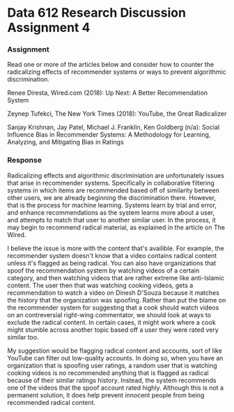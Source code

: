Data 612 Research Discussion Assignment 4
================

### Assignment

Read one or more of the articles below and consider how to counter the radicalizing effects of recommender systems or ways to prevent algorithmic discrimination.

Renee Diresta, Wired.com (2018): Up Next: A Better Recommendation System

Zeynep Tufekci, The New York Times (2018): YouTube, the Great Radicalizer

Sanjay Krishnan, Jay Patel, Michael J. Franklin, Ken Goldberg (n/a): Social Influence Bias in Recommender Systems: A Methodology for Learning, Analyzing, and Mitigating Bias in Ratings

### Response

Radicalizing effects and algorithmic discriminiation are unfortunately issues that arise in recommender systems. Specifically in collaborative filtering systems in which items are recommended based off of similarity between other users, we are already beginning the discrimination there. However, that is the process for machine learning. Systems learn by trial and error, and enhance recommendations as the system learns more about a user, and attempts to match that user to another similar user. In the process, it may begin to recommend radical material, as explained in the article on The Wired.

I believe the issue is more with the content that's availible. For example, the recommender system doesn't know that a video contains radical content unless it's flagged as being radical. You can also have organizations that spoof the recommendation system by watching videos of a certain category, and then watching videos that are rather extreme like anti-Islamic content. The user then that was watching cooking videos, gets a recommendation to watch a video on Dinesh D'Souza because it matches the history that the organization was spoofing. Rather than put the blame on the recommender system for suggesting that a cook should watch videos on an contreversial right-wing commentator, we should look at ways to exclude the radical content. In certain cases, it might work where a cook might stumble across another topic based off a user they were rated very similar too.

My suggestion would be flagging radical content and accounts, sort of like YouTube can filter out low-quality accounts. In doing so, when you have an organization that is spoofing user ratings, a random user that is watching cooking videos is no recommended anything that is flagged as radical because of their similar ratings history. Instead, the system recommends one of the videos that the spoof account rated highly. Although this is not a permanent solution, it does help prevent innocent people from being recommended radical content.
